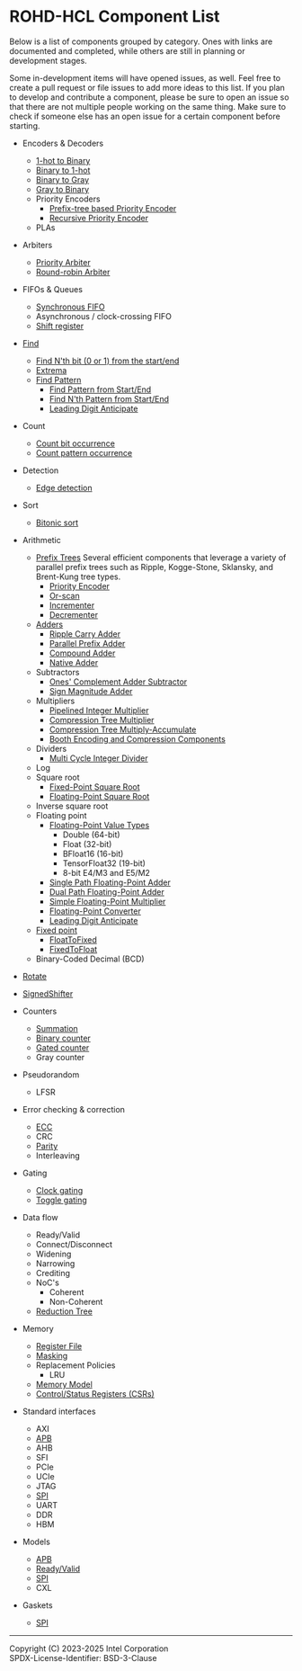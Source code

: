 
# ROHD-HCL Component List

Below is a list of components grouped by category. Ones with links are documented and completed, while others are still in planning or development stages.

Some in-development items will have opened issues, as well. Feel free to create a pull request or file issues to add more ideas to this list. If you plan to develop and contribute a component, please be sure to open an issue so that there are not multiple people working on the same thing. Make sure to check if someone else has an open issue for a certain component before starting.

- Encoders & Decoders
  - [1-hot to Binary](./components/onehot.md)
  - [Binary to 1-hot](./components/onehot.md)
  - [Binary to Gray](./components/binary_gray.md#binary-to-gray)
  - [Gray to Binary](./components/binary_gray.md#gray-to-binary)
  - Priority Encoders
    - [Prefix-tree based Priority Encoder](./components/priority_encoder.md#parallel-prefix-priority-encoder)
    - [Recursive Priority Encoder](./components/priority_encoder.md#recursive-priority-encoder)
  - PLAs
- Arbiters
  - [Priority Arbiter](./components/arbiter.md#priority-arbiter)
  - [Round-robin Arbiter](./components/arbiter.md#round-robin-arbiter)
- FIFOs & Queues
  - [Synchronous FIFO](./components/fifo.md)
  - Asynchronous / clock-crossing FIFO
  - [Shift register](./components/shift_register.md)
- [Find](./components/find.md)
  - [Find N'th bit (0 or 1) from the start/end](./components/find.md#find-nth)
  - [Extrema](./components/extrema.md)
  - [Find Pattern](./components/find_pattern.md)
    - [Find Pattern from Start/End](./components/find_pattern.md#find-pattern-from-startend)
    - [Find N'th Pattern from Start/End](./components/find_pattern.md#find-nth-pattern-from-startend)
    - [Leading Digit Anticipate](./components/leading_digit_anticipate.md)
- Count
  - [Count bit occurrence](./components/count.md)
  - [Count pattern occurrence](./components/count_pattern.md)

- Detection
  - [Edge detection](./components/edge_detector.md)
- Sort
  - [Bitonic sort](./components/sort.md#bitonic-sort)
- Arithmetic
  - [Prefix Trees](./components/parallel_prefix_operations.md) Several efficient components that leverage a variety of parallel prefix trees such as Ripple, Kogge-Stone, Sklansky, and Brent-Kung tree types.
    - [Priority Encoder](./components/parallel_prefix_operations.md)
    - [Or-scan](./components/parallel_prefix_operations.md)
    - [Incrementer](./components/parallel_prefix_operations.md)
    - [Decrementer](./components/parallel_prefix_operations.md)
  - [Adders](./components/adder.md)
    - [Ripple Carry Adder](./components/adder.md#ripple-carry-adder)
    - [Parallel Prefix Adder](./components/parallel_prefix_operations.md)
    - [Compound Adder](./components/adder.md#compound-adder)
    - [Native Adder](./components/adder.md#native-adder)
  - Subtractors
    - [Ones' Complement Adder Subtractor](./components/adder.md#ones-complement-adder-subtractor)
    - [Sign Magnitude Adder](./components/adder.md#sign-magnitude-adder)
  - Multipliers
    - [Pipelined Integer Multiplier](./components/multiplier.md#carry-save-multiplier)
    - [Compression Tree Multiplier](./components/multiplier.md#compression-tree-multiplier)
    - [Compression Tree Multiply-Accumulate](./components/multiplier.md#compression-tree-multiply-accumulate)
    - [Booth Encoding and Compression Components](./components/multiplier_components.md)
  - Dividers
    - [Multi Cycle Integer Divider](./components/divider.md)
  - Log
  - Square root
    - [Fixed-Point Square Root](./components/fixed_point.md#fixedpointsqrt)
    - [Floating-Point Square Root](./components/floating_point.md#floatingpointsqrt)
  - Inverse square root
  - Floating point
    - [Floating-Point Value Types](./components/floating_point.md#floatingpointvalue)
      - Double (64-bit)
      - Float (32-bit)
      - BFloat16 (16-bit)
      - TensorFloat32 (19-bit)
      - 8-bit E4/M3 and E5/M2
    - [Single Path Floating-Point Adder](./components/floating_point.md#floatingpointadder)
    - [Dual Path Floating-Point Adder](./components/floating_point.md#floatingpointadder)
    - [Simple Floating-Point Multiplier](./components/floating_point.md#floatingpointmultiplier)
    - [Floating-Point Converter](./components/floating_point.md#floatingpointconverter)
    - [Leading Digit Anticipate](./components/leading_digit_anticipate.md)
  - [Fixed point](./components/fixed_point.md)
    - [FloatToFixed](./components/fixed_point.md#floattofixed)
    - [FixedToFloat](./components/fixed_point.md#fixedtofloat)
  - Binary-Coded Decimal (BCD)
- [Rotate](./components/rotate.md)
- [SignedShifter](./components/shifter.md)
- Counters
  - [Summation](./components/summation.md#sum)
  - [Binary counter](./components/summation.md#counter)
  - [Gated counter](./components/summation.md#gated-counter)
  - Gray counter
- Pseudorandom
  - LFSR
- Error checking & correction
  - [ECC](./components/ecc.md)
  - CRC
  - [Parity](./components/parity.md)
  - Interleaving
- Gating
  - [Clock gating](./components/clock_gating.md)
  - [Toggle gating](./components/toggle_gate.md)
- Data flow
  - Ready/Valid
  - Connect/Disconnect
  - Widening
  - Narrowing
  - Crediting
  - NoC's
    - Coherent
    - Non-Coherent
  - [Reduction Tree](./components/reduction_tree.md)
- Memory
  - [Register File](./components/memory.md#register-files)
  - [Masking](./components/memory.md#masks)
  - Replacement Policies
    - LRU
  - [Memory Model](./components/memory.md#memory-models)
  - [Control/Status Registers (CSRs)](./components/csr.md)
- Standard interfaces
  - AXI
  - [APB](./components/standard_interfaces.md#apb)
  - AHB
  - SFI
  - PCIe
  - UCIe
  - JTAG
  - [SPI](./components/standard_interfaces.md#spi)
  - UART
  - DDR
  - HBM
- Models
  - [APB](./components/apb_bfm.md)
  - [Ready/Valid](./components/ready_valid_bfm.md)
  - [SPI](./components/spi_bfm.md)
  - CXL
- Gaskets
  - [SPI](./components/spi_gaskets.md)

----------------

Copyright (C) 2023-2025 Intel Corporation  
SPDX-License-Identifier: BSD-3-Clause
